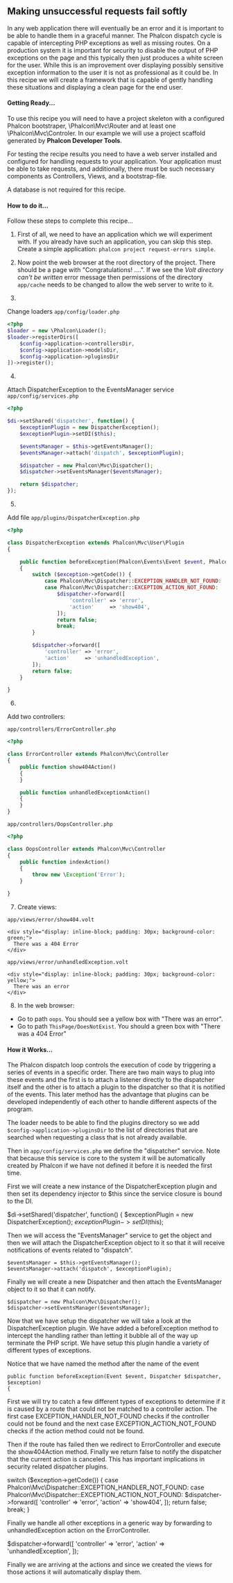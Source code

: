 
## Making unsuccessful requests fail softly

In any web application there will eventually be an error and it is important to be able to handle them in a graceful manner.  The Phalcon dispatch cycle is capable of intercepting PHP exceptions as well as missing routes.  On a production system it is important for security to disable the output of PHP exceptions on the page and this typically then just produces a white screen for the user.  While this is an improvement over displaying possibly sensitive exception information to the user it is not as professional as it could be.  In this recipe we will create a framework that is capable of gently handling these situations and displaying a clean page for the end user.

#### Getting Ready...

To use this recipe you will need to have a project skeleton with a configured Phalcon bootstraper, \Phalcon\Mvc\Router and at least one \Phalcon\Mvc\Controler.  In our example we will use a project scaffold generated by **Phalcon Developer Tools**.

For testing the recipe results you need to have a web server installed and configured for handling requests to your application. Your application must be able to take requests, and additionally, there must be such necessary components as Controllers, Views, and a bootstrap-file.

A database is not required for this recipe.

#### How to do it...
Follow these steps to complete this recipe…

1) First of all, we need to have an application which we will experiment with. If you already have such an application, you can skip this step. Create a simple application: `phalcon project request-errors simple`.

2) Now point the web browser at the root directory of the project. There should be a page with "Congratulations! ....".  If we see the *Volt directory can't be written* error message then permissions of the directory `app/cache` needs to be changed to allow the web server to write to it.

3)

Change loaders `app/config/loader.php`
```php
<?php
$loader = new \Phalcon\Loader();
$loader->registerDirs([
    $config->application->controllersDir,
    $config->application->modelsDir,
    $config->application->pluginsDir
])->register();
```

4)
Attach DispatcherException to the EventsManager service `app/config/services.php`
```php
<?php

$di->setShared('dispatcher', function() {
    $exceptionPlugin = new DispatcherException();
    $exceptionPlugin->setDI($this);

    $eventsManager = $this->getEventsManager();
    $eventsManager->attach('dispatch', $exceptionPlugin);

    $dispatcher = new Phalcon\Mvc\Dispatcher();
    $dispatcher->setEventsManager($eventsManager);

    return $dispatcher;
});
```

5)

Add file `app/plugins/DispatcherException.php`
```php
<?php

class DispatcherException extends Phalcon\Mvc\User\Plugin
{

    public function beforeException(Phalcon\Events\Event $event, Phalcon\Mvc\Dispatcher $dispatcher, $exception)
    {
        switch ($exception->getCode()) {
            case Phalcon\Mvc\Dispatcher::EXCEPTION_HANDLER_NOT_FOUND:
            case Phalcon\Mvc\Dispatcher::EXCEPTION_ACTION_NOT_FOUND:
                $dispatcher->forward([
                    'controller' => 'error',
                    'action'     => 'show404',
                ]);
                return false;
                break;
        }

        $dispatcher->forward([
            'controller' => 'error',
            'action'     => 'unhandledException',
        ]);
        return false;
    }

}
```

6)

Add two controllers:

`app/controllers/ErrorController.php`
```php
<?php

class ErrorController extends Phalcon\Mvc\Controller
{
    public function show404Action()
    {
    }

    public function unhandledExceptionAction()
    {
    }
}
```

`app/controllers/OopsController.php`
```php
<?php

class OopsController extends Phalcon\Mvc\Controller
{
    public function indexAction()
    {
        throw new \Exception('Error');
    }

}
```

7) Create views:

`app/views/error/show404.volt`

```
<div style="display: inline-block; padding: 30px; background-color: green;">
  There was a 404 Error
</div>
```

`app/views/error/unhandledException.volt`

```
<div style="display: inline-block; padding: 30px; background-color: yellow;">
  There was an error
</div>
```

8) In the web browser:

- Go to path `oops`.  You should see a yellow box with "There was an error".
- Go to path `ThisPage/DoesNotExist`.  You should a green box with "There was a 404 Error"

#### How it Works...

The Phalcon dispatch loop controls the execution of code by triggering a series of events in a specific order.  There are two main ways to plug into these events and the first is to attach a listener directly to the dispatcher itself and the other is to attach a plugin to the dispatcher so that it is notified of the events.  This later method has the advantage that plugins can be developed independently of each other to handle different aspects of the program.

The loader needs to be able to find the plugins directory so we add `$config->application->pluginsDir` to the list of directories that are searched when requesting a class that is not already available.

Then in `app/config/services.php` we define the "dispatcher" service.  Note that because this service is core to the system it will be automatically created by Phalcon if we have not defined it before it is needed the first time.

First we will create a new instance of the DispatcherException plugin and then set its dependency injector to $this since the service closure is bound to the DI.

$di->setShared('dispatcher', function() {
    $exceptionPlugin = new DispatcherException();
    $exceptionPlugin->setDI($this);

Then we will access the "EventsManager" service to get the object and then we will attach the DispatcherException object to it so that it will receive notifications of events related to "dispatch".

    $eventsManager = $this->getEventsManager();
    $eventsManager->attach('dispatch', $exceptionPlugin);

Finally we will create a new Dispatcher and then attach the EventsManager object to it so that it can notify.

    $dispatcher = new Phalcon\Mvc\Dispatcher();
    $dispatcher->setEventsManager($eventsManager);

Now that we have setup the dispatcher we will take a look at the DispatcherException plugin.  We have added a beforeException method to intercept the handling rather than letting it bubble all of the way up terminate the PHP script.  We have setup this plugin handle a variety of different types of exceptions.

Notice that we have named the method after the name of the event

    public function beforeException(Event $event, Dispatcher $dispatcher, $exception)
    {

First we will try to catch a few different types of exceptions to determine if it is caused by a route that could not be matched to a controller action.  The first case EXCEPTION_HANDLER_NOT_FOUND checks if the controller could not be found and the next case EXCEPTION_ACTION_NOT_FOUND checks if the action method could not be found.

Then if the route has failed then we redirect to ErrorController and execute the show404Action method.  Finally we return false to notify the dispatcher that the current action is canceled.  This has important implications in security related dispatcher plugins.

switch ($exception->getCode()) {
    case Phalcon\Mvc\Dispatcher::EXCEPTION_HANDLER_NOT_FOUND:
    case Phalcon\Mvc\Dispatcher::EXCEPTION_ACTION_NOT_FOUND:
        $dispatcher->forward([
            'controller' => 'error',
            'action'     => 'show404',
        ]);
        return false;
        break;
}

Finally we handle all other exceptions in a generic way by forwarding to unhandledException action on the ErrorController.

$dispatcher->forward([
    'controller' => 'error',
    'action'     => 'unhandledException',
]);

Finally we are arriving at the actions and since we created the views for those actions it will automatically display them.
